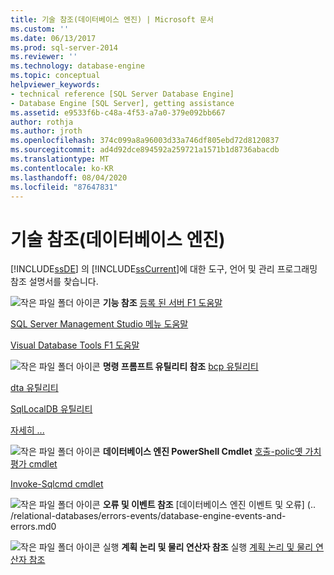 ```yaml
---
title: 기술 참조(데이터베이스 엔진) | Microsoft 문서
ms.custom: ''
ms.date: 06/13/2017
ms.prod: sql-server-2014
ms.reviewer: ''
ms.technology: database-engine
ms.topic: conceptual
helpviewer_keywords:
- technical reference [SQL Server Database Engine]
- Database Engine [SQL Server], getting assistance
ms.assetid: e9533f6b-c48a-4f53-a7a0-379e092bb667
author: rothja
ms.author: jroth
ms.openlocfilehash: 374c099a8a96003d33a746df805ebd72d8120837
ms.sourcegitcommit: ad4d92dce894592a259721a1571b1d8736abacdb
ms.translationtype: MT
ms.contentlocale: ko-KR
ms.lasthandoff: 08/04/2020
ms.locfileid: "87647831"
---
```

# <a name="technical-reference-database-engine"></a>기술 참조(데이터베이스 엔진)
  [!INCLUDE[ssDE](../includes/ssde-md.md)] 의 [!INCLUDE[ssCurrent](../includes/sscurrent-md.md)]에 대한 도구, 언어 및 관리 프로그래밍 참조 설명서를 찾습니다.

 ![작은 파일 폴더 아이콘](../../2014/integration-services/media/filefolder-small.gif "작은 파일 폴더 아이콘") **기능 참조** [등록 된 서버 F1 도움말](../ssms/register-servers/registered-servers-f1-help.md)

 [SQL Server Management Studio 메뉴 도움말](../ssms/menu-help/sql-server-management-studio-menu-help.md)

 [Visual Database Tools F1 도움말](../ssms/visual-db-tools/visual-database-tools-f1-help.md)

 ![작은 파일 폴더 아이콘](../../2014/integration-services/media/filefolder-small.gif "작은 파일 폴더 아이콘") **명령 프롬프트 유틸리티 참조** [bcp 유틸리티](../tools/bcp-utility.md)

 [dta 유틸리티](../tools/dta/dta-utility.md)

 [SqlLocalDB 유틸리티](../tools/sqllocaldb-utility.md)

 [자세히 ...](../tools/command-prompt-utility-reference-database-engine.md)

 ![작은 파일 폴더 아이콘](../../2014/integration-services/media/filefolder-small.gif "작은 파일 폴더 아이콘") **데이터베이스 엔진 PowerShell Cmdlet** [호출-polic옛 가치 평가 cmdlet](../../2014/database-engine/invoke-policyevaluation-cmdlet.md)

 [Invoke-Sqlcmd cmdlet](../../2014/database-engine/invoke-sqlcmd-cmdlet.md)

 ![작은 파일 폴더 아이콘](../../2014/integration-services/media/filefolder-small.gif "작은 파일 폴더 아이콘") **오류 및 이벤트 참조** [데이터베이스 엔진 이벤트 및 오류] (.. /relational-databases/errors-events/database-engine-events-and-errors.md0

 ![작은 파일 폴더 아이콘](../../2014/integration-services/media/filefolder-small.gif "작은 파일 폴더 아이콘") 실행 **계획 논리 및 물리 연산자 참조** 실행 [계획 논리 및 물리 연산자 참조](../relational-databases/showplan-logical-and-physical-operators-reference.md)


